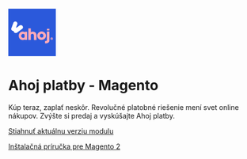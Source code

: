 ![Ahoj platby Logo](https://github.com/ahoj-shopping/ahojplatby/blob/master/logo.png)
# Ahoj platby - Magento
Kúp teraz, zaplať neskôr. Revolučné platobné riešenie mení svet online nákupov. Zvýšte si predaj a vyskúšajte Ahoj platby. 


[Stiahnuť aktuálnu verziu modulu](https://github.com/ahoj-shopping/ahojplatby-magento-2/releases/latest)

[Inštalačná príručka pre Magento 2](https://github.com/ahoj-shopping/ahojplatby-magento-2/blob/master/Instalacna_Prirucka_Modulu_AhojPay.pdf)

